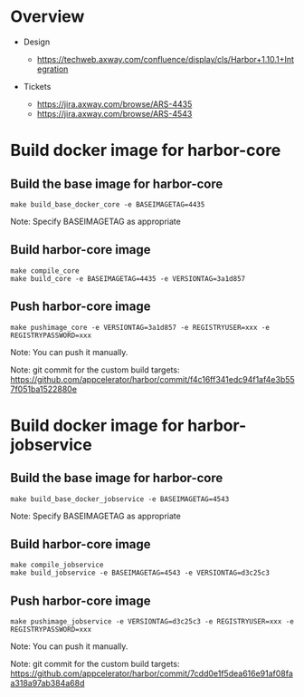 
# Overview

* Design
  * https://techweb.axway.com/confluence/display/cls/Harbor+1.10.1+Integration

* Tickets
  * https://jira.axway.com/browse/ARS-4435
  * https://jira.axway.com/browse/ARS-4543



# Build docker image for harbor-core

## Build the base image for harbor-core

    make build_base_docker_core -e BASEIMAGETAG=4435

Note: Specify BASEIMAGETAG as appropriate

## Build harbor-core image

    make compile_core
    make build_core -e BASEIMAGETAG=4435 -e VERSIONTAG=3a1d857

## Push harbor-core image

    make pushimage_core -e VERSIONTAG=3a1d857 -e REGISTRYUSER=xxx -e REGISTRYPASSWORD=xxx

Note: You can push it manually.

Note: git commit for the custom build targets: https://github.com/appcelerator/harbor/commit/f4c16ff341edc94f1af4e3b557f051ba1522880e


# Build docker image for harbor-jobservice

## Build the base image for harbor-core

    make build_base_docker_jobservice -e BASEIMAGETAG=4543

Note: Specify BASEIMAGETAG as appropriate

## Build harbor-core image

    make compile_jobservice
    make build_jobservice -e BASEIMAGETAG=4543 -e VERSIONTAG=d3c25c3

## Push harbor-core image

    make pushimage_jobservice -e VERSIONTAG=d3c25c3 -e REGISTRYUSER=xxx -e REGISTRYPASSWORD=xxx

Note: You can push it manually.

Note: git commit for the custom build targets: https://github.com/appcelerator/harbor/commit/7cdd0e1f5dea616e91af08faa318a97ab384a68d
